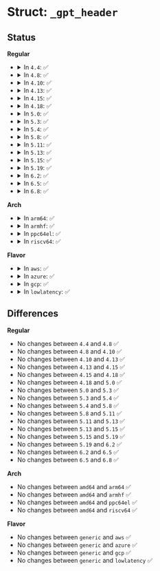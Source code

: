 # Struct: <code>_gpt_header</code>

## Status
<b>Regular</b>
<ul>
<li>
<details>
<summary>In <code>4.4</code>: ✅</summary>

```c
struct _gpt_header {
    __le64 signature;
    __le32 revision;
    __le32 header_size;
    __le32 header_crc32;
    __le32 reserved1;
    __le64 my_lba;
    __le64 alternate_lba;
    __le64 first_usable_lba;
    __le64 last_usable_lba;
    efi_guid_t disk_guid;
    __le64 partition_entry_lba;
    __le32 num_partition_entries;
    __le32 sizeof_partition_entry;
    __le32 partition_entry_array_crc32;
};
```
</details>
</li>
<li>
<details>
<summary>In <code>4.8</code>: ✅</summary>

```c
struct _gpt_header {
    __le64 signature;
    __le32 revision;
    __le32 header_size;
    __le32 header_crc32;
    __le32 reserved1;
    __le64 my_lba;
    __le64 alternate_lba;
    __le64 first_usable_lba;
    __le64 last_usable_lba;
    efi_guid_t disk_guid;
    __le64 partition_entry_lba;
    __le32 num_partition_entries;
    __le32 sizeof_partition_entry;
    __le32 partition_entry_array_crc32;
};
```
</details>
</li>
<li>
<details>
<summary>In <code>4.10</code>: ✅</summary>

```c
struct _gpt_header {
    __le64 signature;
    __le32 revision;
    __le32 header_size;
    __le32 header_crc32;
    __le32 reserved1;
    __le64 my_lba;
    __le64 alternate_lba;
    __le64 first_usable_lba;
    __le64 last_usable_lba;
    efi_guid_t disk_guid;
    __le64 partition_entry_lba;
    __le32 num_partition_entries;
    __le32 sizeof_partition_entry;
    __le32 partition_entry_array_crc32;
};
```
</details>
</li>
<li>
<details>
<summary>In <code>4.13</code>: ✅</summary>

```c
struct _gpt_header {
    __le64 signature;
    __le32 revision;
    __le32 header_size;
    __le32 header_crc32;
    __le32 reserved1;
    __le64 my_lba;
    __le64 alternate_lba;
    __le64 first_usable_lba;
    __le64 last_usable_lba;
    efi_guid_t disk_guid;
    __le64 partition_entry_lba;
    __le32 num_partition_entries;
    __le32 sizeof_partition_entry;
    __le32 partition_entry_array_crc32;
};
```
</details>
</li>
<li>
<details>
<summary>In <code>4.15</code>: ✅</summary>

```c
struct _gpt_header {
    __le64 signature;
    __le32 revision;
    __le32 header_size;
    __le32 header_crc32;
    __le32 reserved1;
    __le64 my_lba;
    __le64 alternate_lba;
    __le64 first_usable_lba;
    __le64 last_usable_lba;
    efi_guid_t disk_guid;
    __le64 partition_entry_lba;
    __le32 num_partition_entries;
    __le32 sizeof_partition_entry;
    __le32 partition_entry_array_crc32;
};
```
</details>
</li>
<li>
<details>
<summary>In <code>4.18</code>: ✅</summary>

```c
struct _gpt_header {
    __le64 signature;
    __le32 revision;
    __le32 header_size;
    __le32 header_crc32;
    __le32 reserved1;
    __le64 my_lba;
    __le64 alternate_lba;
    __le64 first_usable_lba;
    __le64 last_usable_lba;
    efi_guid_t disk_guid;
    __le64 partition_entry_lba;
    __le32 num_partition_entries;
    __le32 sizeof_partition_entry;
    __le32 partition_entry_array_crc32;
};
```
</details>
</li>
<li>
<details>
<summary>In <code>5.0</code>: ✅</summary>

```c
struct _gpt_header {
    __le64 signature;
    __le32 revision;
    __le32 header_size;
    __le32 header_crc32;
    __le32 reserved1;
    __le64 my_lba;
    __le64 alternate_lba;
    __le64 first_usable_lba;
    __le64 last_usable_lba;
    efi_guid_t disk_guid;
    __le64 partition_entry_lba;
    __le32 num_partition_entries;
    __le32 sizeof_partition_entry;
    __le32 partition_entry_array_crc32;
};
```
</details>
</li>
<li>
<details>
<summary>In <code>5.3</code>: ✅</summary>

```c
struct _gpt_header {
    __le64 signature;
    __le32 revision;
    __le32 header_size;
    __le32 header_crc32;
    __le32 reserved1;
    __le64 my_lba;
    __le64 alternate_lba;
    __le64 first_usable_lba;
    __le64 last_usable_lba;
    efi_guid_t disk_guid;
    __le64 partition_entry_lba;
    __le32 num_partition_entries;
    __le32 sizeof_partition_entry;
    __le32 partition_entry_array_crc32;
};
```
</details>
</li>
<li>
<details>
<summary>In <code>5.4</code>: ✅</summary>

```c
struct _gpt_header {
    __le64 signature;
    __le32 revision;
    __le32 header_size;
    __le32 header_crc32;
    __le32 reserved1;
    __le64 my_lba;
    __le64 alternate_lba;
    __le64 first_usable_lba;
    __le64 last_usable_lba;
    efi_guid_t disk_guid;
    __le64 partition_entry_lba;
    __le32 num_partition_entries;
    __le32 sizeof_partition_entry;
    __le32 partition_entry_array_crc32;
};
```
</details>
</li>
<li>
<details>
<summary>In <code>5.8</code>: ✅</summary>

```c
struct _gpt_header {
    __le64 signature;
    __le32 revision;
    __le32 header_size;
    __le32 header_crc32;
    __le32 reserved1;
    __le64 my_lba;
    __le64 alternate_lba;
    __le64 first_usable_lba;
    __le64 last_usable_lba;
    efi_guid_t disk_guid;
    __le64 partition_entry_lba;
    __le32 num_partition_entries;
    __le32 sizeof_partition_entry;
    __le32 partition_entry_array_crc32;
};
```
</details>
</li>
<li>
<details>
<summary>In <code>5.11</code>: ✅</summary>

```c
struct _gpt_header {
    __le64 signature;
    __le32 revision;
    __le32 header_size;
    __le32 header_crc32;
    __le32 reserved1;
    __le64 my_lba;
    __le64 alternate_lba;
    __le64 first_usable_lba;
    __le64 last_usable_lba;
    efi_guid_t disk_guid;
    __le64 partition_entry_lba;
    __le32 num_partition_entries;
    __le32 sizeof_partition_entry;
    __le32 partition_entry_array_crc32;
};
```
</details>
</li>
<li>
<details>
<summary>In <code>5.13</code>: ✅</summary>

```c
struct _gpt_header {
    __le64 signature;
    __le32 revision;
    __le32 header_size;
    __le32 header_crc32;
    __le32 reserved1;
    __le64 my_lba;
    __le64 alternate_lba;
    __le64 first_usable_lba;
    __le64 last_usable_lba;
    efi_guid_t disk_guid;
    __le64 partition_entry_lba;
    __le32 num_partition_entries;
    __le32 sizeof_partition_entry;
    __le32 partition_entry_array_crc32;
};
```
</details>
</li>
<li>
<details>
<summary>In <code>5.15</code>: ✅</summary>

```c
struct _gpt_header {
    __le64 signature;
    __le32 revision;
    __le32 header_size;
    __le32 header_crc32;
    __le32 reserved1;
    __le64 my_lba;
    __le64 alternate_lba;
    __le64 first_usable_lba;
    __le64 last_usable_lba;
    efi_guid_t disk_guid;
    __le64 partition_entry_lba;
    __le32 num_partition_entries;
    __le32 sizeof_partition_entry;
    __le32 partition_entry_array_crc32;
};
```
</details>
</li>
<li>
<details>
<summary>In <code>5.19</code>: ✅</summary>

```c
struct _gpt_header {
    __le64 signature;
    __le32 revision;
    __le32 header_size;
    __le32 header_crc32;
    __le32 reserved1;
    __le64 my_lba;
    __le64 alternate_lba;
    __le64 first_usable_lba;
    __le64 last_usable_lba;
    efi_guid_t disk_guid;
    __le64 partition_entry_lba;
    __le32 num_partition_entries;
    __le32 sizeof_partition_entry;
    __le32 partition_entry_array_crc32;
};
```
</details>
</li>
<li>
<details>
<summary>In <code>6.2</code>: ✅</summary>

```c
struct _gpt_header {
    __le64 signature;
    __le32 revision;
    __le32 header_size;
    __le32 header_crc32;
    __le32 reserved1;
    __le64 my_lba;
    __le64 alternate_lba;
    __le64 first_usable_lba;
    __le64 last_usable_lba;
    efi_guid_t disk_guid;
    __le64 partition_entry_lba;
    __le32 num_partition_entries;
    __le32 sizeof_partition_entry;
    __le32 partition_entry_array_crc32;
};
```
</details>
</li>
<li>
<details>
<summary>In <code>6.5</code>: ✅</summary>

```c
struct _gpt_header {
    __le64 signature;
    __le32 revision;
    __le32 header_size;
    __le32 header_crc32;
    __le32 reserved1;
    __le64 my_lba;
    __le64 alternate_lba;
    __le64 first_usable_lba;
    __le64 last_usable_lba;
    efi_guid_t disk_guid;
    __le64 partition_entry_lba;
    __le32 num_partition_entries;
    __le32 sizeof_partition_entry;
    __le32 partition_entry_array_crc32;
};
```
</details>
</li>
<li>
<details>
<summary>In <code>6.8</code>: ✅</summary>

```c
struct _gpt_header {
    __le64 signature;
    __le32 revision;
    __le32 header_size;
    __le32 header_crc32;
    __le32 reserved1;
    __le64 my_lba;
    __le64 alternate_lba;
    __le64 first_usable_lba;
    __le64 last_usable_lba;
    efi_guid_t disk_guid;
    __le64 partition_entry_lba;
    __le32 num_partition_entries;
    __le32 sizeof_partition_entry;
    __le32 partition_entry_array_crc32;
};
```
</details>
</li>
</ul>
<b>Arch</b>
<ul>
<li>
<details>
<summary>In <code>arm64</code>: ✅</summary>

```c
struct _gpt_header {
    __le64 signature;
    __le32 revision;
    __le32 header_size;
    __le32 header_crc32;
    __le32 reserved1;
    __le64 my_lba;
    __le64 alternate_lba;
    __le64 first_usable_lba;
    __le64 last_usable_lba;
    efi_guid_t disk_guid;
    __le64 partition_entry_lba;
    __le32 num_partition_entries;
    __le32 sizeof_partition_entry;
    __le32 partition_entry_array_crc32;
};
```
</details>
</li>
<li>
<details>
<summary>In <code>armhf</code>: ✅</summary>

```c
struct _gpt_header {
    __le64 signature;
    __le32 revision;
    __le32 header_size;
    __le32 header_crc32;
    __le32 reserved1;
    __le64 my_lba;
    __le64 alternate_lba;
    __le64 first_usable_lba;
    __le64 last_usable_lba;
    efi_guid_t disk_guid;
    __le64 partition_entry_lba;
    __le32 num_partition_entries;
    __le32 sizeof_partition_entry;
    __le32 partition_entry_array_crc32;
};
```
</details>
</li>
<li>
<details>
<summary>In <code>ppc64el</code>: ✅</summary>

```c
struct _gpt_header {
    __le64 signature;
    __le32 revision;
    __le32 header_size;
    __le32 header_crc32;
    __le32 reserved1;
    __le64 my_lba;
    __le64 alternate_lba;
    __le64 first_usable_lba;
    __le64 last_usable_lba;
    efi_guid_t disk_guid;
    __le64 partition_entry_lba;
    __le32 num_partition_entries;
    __le32 sizeof_partition_entry;
    __le32 partition_entry_array_crc32;
};
```
</details>
</li>
<li>
<details>
<summary>In <code>riscv64</code>: ✅</summary>

```c
struct _gpt_header {
    __le64 signature;
    __le32 revision;
    __le32 header_size;
    __le32 header_crc32;
    __le32 reserved1;
    __le64 my_lba;
    __le64 alternate_lba;
    __le64 first_usable_lba;
    __le64 last_usable_lba;
    efi_guid_t disk_guid;
    __le64 partition_entry_lba;
    __le32 num_partition_entries;
    __le32 sizeof_partition_entry;
    __le32 partition_entry_array_crc32;
};
```
</details>
</li>
</ul>
<b>Flavor</b>
<ul>
<li>
<details>
<summary>In <code>aws</code>: ✅</summary>

```c
struct _gpt_header {
    __le64 signature;
    __le32 revision;
    __le32 header_size;
    __le32 header_crc32;
    __le32 reserved1;
    __le64 my_lba;
    __le64 alternate_lba;
    __le64 first_usable_lba;
    __le64 last_usable_lba;
    efi_guid_t disk_guid;
    __le64 partition_entry_lba;
    __le32 num_partition_entries;
    __le32 sizeof_partition_entry;
    __le32 partition_entry_array_crc32;
};
```
</details>
</li>
<li>
<details>
<summary>In <code>azure</code>: ✅</summary>

```c
struct _gpt_header {
    __le64 signature;
    __le32 revision;
    __le32 header_size;
    __le32 header_crc32;
    __le32 reserved1;
    __le64 my_lba;
    __le64 alternate_lba;
    __le64 first_usable_lba;
    __le64 last_usable_lba;
    efi_guid_t disk_guid;
    __le64 partition_entry_lba;
    __le32 num_partition_entries;
    __le32 sizeof_partition_entry;
    __le32 partition_entry_array_crc32;
};
```
</details>
</li>
<li>
<details>
<summary>In <code>gcp</code>: ✅</summary>

```c
struct _gpt_header {
    __le64 signature;
    __le32 revision;
    __le32 header_size;
    __le32 header_crc32;
    __le32 reserved1;
    __le64 my_lba;
    __le64 alternate_lba;
    __le64 first_usable_lba;
    __le64 last_usable_lba;
    efi_guid_t disk_guid;
    __le64 partition_entry_lba;
    __le32 num_partition_entries;
    __le32 sizeof_partition_entry;
    __le32 partition_entry_array_crc32;
};
```
</details>
</li>
<li>
<details>
<summary>In <code>lowlatency</code>: ✅</summary>

```c
struct _gpt_header {
    __le64 signature;
    __le32 revision;
    __le32 header_size;
    __le32 header_crc32;
    __le32 reserved1;
    __le64 my_lba;
    __le64 alternate_lba;
    __le64 first_usable_lba;
    __le64 last_usable_lba;
    efi_guid_t disk_guid;
    __le64 partition_entry_lba;
    __le32 num_partition_entries;
    __le32 sizeof_partition_entry;
    __le32 partition_entry_array_crc32;
};
```
</details>
</li>
</ul>

## Differences
<b>Regular</b>
<ul>
<li>
No changes between <code>4.4</code> and <code>4.8</code> ✅
</li>
<li>
No changes between <code>4.8</code> and <code>4.10</code> ✅
</li>
<li>
No changes between <code>4.10</code> and <code>4.13</code> ✅
</li>
<li>
No changes between <code>4.13</code> and <code>4.15</code> ✅
</li>
<li>
No changes between <code>4.15</code> and <code>4.18</code> ✅
</li>
<li>
No changes between <code>4.18</code> and <code>5.0</code> ✅
</li>
<li>
No changes between <code>5.0</code> and <code>5.3</code> ✅
</li>
<li>
No changes between <code>5.3</code> and <code>5.4</code> ✅
</li>
<li>
No changes between <code>5.4</code> and <code>5.8</code> ✅
</li>
<li>
No changes between <code>5.8</code> and <code>5.11</code> ✅
</li>
<li>
No changes between <code>5.11</code> and <code>5.13</code> ✅
</li>
<li>
No changes between <code>5.13</code> and <code>5.15</code> ✅
</li>
<li>
No changes between <code>5.15</code> and <code>5.19</code> ✅
</li>
<li>
No changes between <code>5.19</code> and <code>6.2</code> ✅
</li>
<li>
No changes between <code>6.2</code> and <code>6.5</code> ✅
</li>
<li>
No changes between <code>6.5</code> and <code>6.8</code> ✅
</li>
</ul>
<b>Arch</b>
<ul>
<li>
No changes between <code>amd64</code> and <code>arm64</code> ✅
</li>
<li>
No changes between <code>amd64</code> and <code>armhf</code> ✅
</li>
<li>
No changes between <code>amd64</code> and <code>ppc64el</code> ✅
</li>
<li>
No changes between <code>amd64</code> and <code>riscv64</code> ✅
</li>
</ul>
<b>Flavor</b>
<ul>
<li>
No changes between <code>generic</code> and <code>aws</code> ✅
</li>
<li>
No changes between <code>generic</code> and <code>azure</code> ✅
</li>
<li>
No changes between <code>generic</code> and <code>gcp</code> ✅
</li>
<li>
No changes between <code>generic</code> and <code>lowlatency</code> ✅
</li>
</ul>
